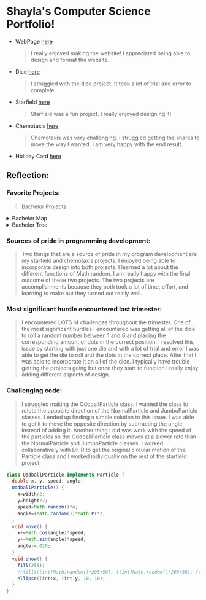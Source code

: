 # Shayla's Computer Science Portfolio!

* WebPage [here](https://shay16.github.io/testPage/swimPage/)
  > I really enjoyed making the website! I appreciated being able to design and format the website.
* Dice [here](https://shay16.github.io/dice3/)
  > I struggled with the dice project. It took a lot of trial and error to complete.
* Starfield [here](https://shay16.github.io/starfield5/)
  > Starfield was a fun project. I really enjoyed designing it!
* Chemotaxis [here](https://github.com/shay16/Chemo/blob/master/Screenshot%20(15).png)
  > Chemotaxis was very challenging. I struggled getting the sharks to move the way I wanted. I am very happy with the end result.
* Holiday Card [here](https://github.com/shay16/Holiday-Card.git)
 
## Reflection:
### Favorite Projects:
>Bachelor Projects
<details>
<summary>Bachelor Map</summary>
<br>
  
![alt text](https://github.com/shay16/testPage/blob/gh-pages/Screenshot%20(10).png "Logo Title Text 1")
![alt text](https://github.com/shay16/testPage/blob/gh-pages/Screenshot%20(9).png "Logo Title Text 1")

  ### Difficulties 

The toughest part was making the method that sorted through the data to find out the probability that a contestant won both the first impression rose and the final rose. This was difficult because we had to determine how to loop through the map and use the map methods to attain the information we wanted. We solved them by trial and error along with asking Dr. R. The reference sheet with map methods was also useful. Another challenge we faced was that when we were parsing through the data our program was picking up information that is wasn't supposed to which altered our counter. The inaccurate counter messed up a percentage that was crucial to the success of our project. We tackled this obstacle by taking a different approach. Instead of using the .equals method for the entire string that represented a contestant, we went through each ‘box’ of data one by one by using an array list. This solved our issue and calculated accurate percentages.


### Most interesting piece of code 

```Java
public BB(String line){
    String[] person= line.split(",");
    
    season = person[1];
    name = person[2];
    
    if(line.contains("R1"))
    R1=true;
    else
    R1=false;
    if(line.contains("W"))
    W=true;
    else
    W=false;
    
   // for(int i = 0;i<person.length;i++){
     // out.println(person[i]);
    if(line.contains(",EF,"))
      EF = true;
    else
      EF = false;
    
  }
```
This is the code that determines if the contestant received the first impression rose and the final rose.  

## Built With

* [Processing](https://processing.org/) - The IDE used

## Authors

* **Shayla**
* **Sydney**
* **Madison**


## Acknowledgments

* Dr. R.
* The Bachelor
</details>

<details>
  
<summary>Bachelor Tree</summary>

<br>

![alt text](https://github.com/shay16/testPage/blob/gh-pages/Screenshot%20(16).png "Logo Title Text 1")
![alt text](https://github.com/shay16/testPage/blob/gh-pages/Screenshot%20(17).png "Logo Title Text 1")

 ### Difficulties 

The toughest part was making the method that sorted through the data to find out the probability that a contestant won both the first impression rose and the final rose. This was difficult because we had to determine how to loop through the map and use the map methods to attain the information we wanted. We solved them by trial and error along with asking Dr. R. The reference sheet with map methods was also useful. Another challenge we faced was that when we were parsing through the data our program was picking up information that is wasn't supposed to which altered our counter. The inaccurate counter messed up a percentage that was crucial to the success of our project. We tackled this obstacle by taking a different approach. Instead of using the .equals method for the entire string that represented a contestant, we went through each ‘box’ of data one by one by using an array list. This solved our issue and calculated accurate percentages.


### Most interesting piece of code 

```Java
public BB(String line){
    String[] person= line.split(",");
    
    season = person[1];
    name = person[2];
    
    if(line.contains("R1"))
    R1=true;
    else
    R1=false;
    if(line.contains("W"))
    W=true;
    else
    W=false;
    
   // for(int i = 0;i<person.length;i++){
     // out.println(person[i]);
    if(line.contains(",EF,"))
      EF = true;
    else
      EF = false;
    
  }
```
This is the code that determines if the contestant received the first impression rose and the final rose.  

## Built With

* [Processing](https://processing.org/) - The IDE used

## Authors

* **Shayla**
* **Sydney**
* **Madison**


## Acknowledgments

* Dr. R.
* The Bachelor

</details>

### Sources of pride in programming development:  
>Two things that are a source of pride in my program development are my starfield and chemotaxis projects. I enjoyed being able to incorporate design into both projects. I learned a lot about the different functions of Math.random. I am really happy with the final outcome of these two projects. The two projects are accomplishments because they both took a lot of time, effort, and learning to make but they turned out really well.  

### Most significant hurdle encountered last trimester:
>I encountered LOTS of challenges throughout the trimester. One of the most significant hurdles I encountered was getting all of the dice to roll a random number between 1 and 6 and placing the corresponding amount of dots in the correct position. I resolved this issue by starting with just one die and with a lot of trial and error I was able to get the die to roll and the dots in the correct place. After that I was able to incorporate it on all of the dice. I typically have trouble getting the projects going but once they start to function I really enjoy adding different aspects of design.  

### Challenging code:
>I struggled making the OddballParticle class. I wanted the class to rotate the opposite direction of the NormalParticle and JumboParticle classes. I ended up finding a simple solution to this issue. I was able to get it to move the opposite direction by subtracting the angle instead of adding it. Another thing I did was work with the speed of the particles so the OddballParticle class moves at a slower rate than the NormalParticle and JumboParticle classes. I worked collaboratively with Dr. R to get the original circular motion of the Particle class and I worked individually on the rest of the starfield project. 



```Java
class OddballParticle implements Particle {
  double x, y, speed, angle;
  OddballParticle() {
    x=width/2;
    y=height/2;
    speed=Math.random()*4;
    angle=(Math.random())*Math.PI*2;
  }
  void move() {
    x+=Math.cos(angle)*speed;
    y+=Math.sin(angle)*speed;
    angle-=.020;
  }
  void show() {
    fill(255);
    //fill(((int)Math.random()*205+50), ((int)Math.random()*205+50), ((int)Math.random()*205+100));
    ellipse((int)x, (int)y, 10, 10);
  }
}
```

